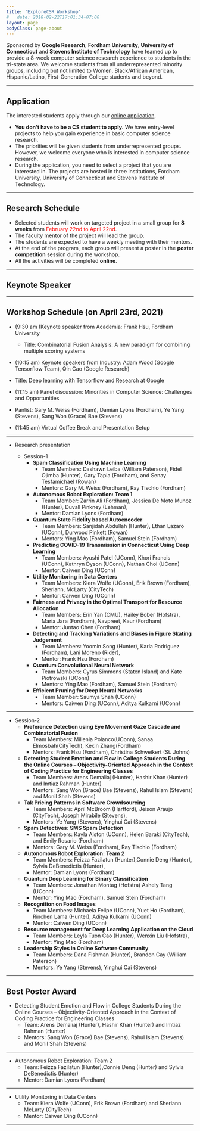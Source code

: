 ```yaml
---
title: 'ExploreCSR Workshop'
#   date: 2018-02-22T17:01:34+07:00
layout: page
bodyClass: page-about
---
```


Sponsored by **Google Research**, **Fordham University**,
**University of Connecticut** and **Stevens Institute of Technology**
have teamed up to provide a 8-week computer science research
experience to students in the tri-state area. We welcome
students from all underrepresented minority groups, including but not limited to Women, Black/African American, Hispanic/Latino, First-Generation College students and beyond.

----

## Application

The interested students apply through our [online application](https://docs.google.com/forms/d/e/1FAIpQLScivxcgj9GIloL09E1TAh5GoQ6RXgr2MLOMojjSphcBZMHnHQ/viewform?usp=sf_link).

 - **You don't have to be a CS student to apply.** We have entry-level projects to help you gain experience in basic computer science research.    
 - The priorities will be given students from underrepresented groups. However, we welcome everyone who is interested in computer science research.
 - During the application, you need to select a project that you are interested in. The projects are hosted in three institutions, Fordham University,
 University of Connecticut and Stevens Institute of Technology.

----

## Research Schedule

- Selected students will work on targeted project in a small group for **8 weeks** from
<span style="color:red">February 22nd to April 22nd</span>.
- The faculty mentor of the project will lead the group.
- The students are expected to have a weekly meeting with their mentors.
- At the end of the program, each group will present a poster in the **poster competition** session during the workshop.
- All the activities will be completed **online**.

----

## Keynote Speaker



----

## Workshop Schedule (on April 23rd, 2021)

- (9:30 am )Keynote speaker from Academia: Frank Hsu, Fordham University
  - Title: Combinatorial Fusion Analysis: A new paradigm for
combining multiple scoring systems

- (10:15 am) Keynote speakers from Industry: Adam Wood (Google Tensorflow Team), Qin Cao (Google Research)
- Title: Deep learning with Tensorflow and Research at Google

- (11:15 am) Panel discussion: Minorities in Computer Science: Challenges and Opportunities
 - Panlist: Gary M. Weiss (Fordham), Damian Lyons (Fordham), Ye Yang (Stevens), Sang Won (Grace) Bae (Stevens)

 - (11:45 am) Virtual Coffee Break and Presentation Setup

---

- Research presentation

  - Session-1
    - **Spam Classification Using Machine Learning**
      - Team Members: Dashawn Leiba (William Paterson), Fidel Ojimba (Hunter), Gary
Tapia (Fordham), and Senay Tesfamichael (Rowan)
      - Mentors: Gary M. Weiss (Fordham), Ray Tischio (Fordham)
    - **Autonomous Robot Exploration: Team 1**
      - Team Member: Zarrin Ali (Fordham), Jessica De Moto Munoz (Hunter), Duvall Pinkney (Lehman),
      - Mentor: Damian Lyons (Fordham)
    - **Quantum State Fidelity based Autoencoder**
      - Team Members: Sanjidah Abdullah (Hunter), Ethan Lazaro (UConn), Durwood Pinkett (Rowan)
      - Mentors: Ying Mao (Fordham), Samuel Stein (Fordham)
    - **Predicting COVID-19 Transmission in Connecticut Using Deep Learning**
      - Team Members: Ayushi Patel (UConn), Khori Francis (UConn), Kathryn Dyson (UConn), Nathan Choi (UConn)
      - Mentor: Caiwen Ding (UConn)
    - **Utility Monitoring in Data Centers**
      - Team Members: Kiera Wolfe (UConn), Erik Brown (Fordham), Sheriann, McLarty (CityTech)
      - Mentor: Caiwen Ding (UConn)
    - **Fairness and Privacy in the Optimal Transport for Resource Allocation**
      - Team Members: Erin Yan (CMU), Hailey Bober (Hofstra), Maria Jara (Fordham), Navpreet, Kaur (Fordham)
      - Mentor: Juntao Chen (Fordham)
    - **Detecting and Tracking Variations and Biases in Figure Skating Judgement**
      - Team Members: Yoomin Song (Hunter), Karla Rodriguez (Fordham), Lani Moreno (Rider),
      - Mentor: Frank Hsu (Fordham)
    - **Quantum Convolutional Neural Network**
      - Team Members: Cyrus Simmons (Staten Island) and Kate Piotrowski (UConn)
      - Mentors: Ying Mao (Fordham), Samuel Stein (Fordham)
    - **Efficient Pruning for Deep Neural Networks**
      - Team Member: Saumya Shah (UConn)
      - Mentors: Caiwen Ding (UConn), Aditya Kulkarni (UConn)
---
  - Session-2
    - **Preference Detection using Eye Movement Gaze Cascade and Combinatorial Fusion**
      - Team Members: Millenia Polanco(UConn), Sanaa Elmosbah(CityTech), Kexin Zhang(Fordham)
      - Mentors: Frank Hsu (Fordham), Christina Schweikert (St. Johns)
    - **Detecting Student Emotion and Flow in College Students During the Online Courses – Objectivity-Oriented Approach in the Context of Coding Practice for Engineering Classes**
      - Team Members: Arens Demaliaj (Hunter), Hashir Khan (Hunter) and Imtiaz Rahman (Hunter)
      - Mentors: Sang Won (Grace) Bae (Stevens), Rahul Islam (Stevens) and Monil Shah (Stevens)
    - **Tak Pricing Patterns in Software Crowdsourcing**
      - Team Members: April McBroom (Hartford), Jeison Araujo (CityTech), Joseph Mirabile (Stevens),
      - Mentors: Ye Yang (Stevens), Yinghui Cai (Stevens)
    - **Spam Detectives: SMS Spam Detection**
      - Team Members: Kayla Alston (UConn), Helen Baraki (CityTech), and Emily Rosario (Fordham)
      - Mentors: Gary M. Weiss (Fordham), Ray Tischio (Fordham)
    - **Autonomous Robot Exploration: Team 2**
      - Team Members: Feizza Fazilatun (Hunter),Connie Deng (Hunter), Sylvia DeBenedictis (Hunter),
      - Mentor: Damian Lyons (Fordham)
    - **Quantum Deep Learning for Binary Classification**
      - Team Members: Jonathan Montag (Hofstra) Ashely Tang (UConn)
      - Mentor: Ying Mao (Fordham), Samuel Stein (Fordham)
    - **Recognition on Food Images**
      - Team Members: Michaela Felipe (UConn), Yuet Ho (Fordham), Rinchen Lama (Hunter), Aditya Kulkarni (UConn)
      - Mentor: Caiwen Ding (UConn)
    - **Resource management for Deep Learning Application on the Cloud**
      - Team Members: Leyla Tuon Cao (Hunter), Wenxin Liu (Hofstra),
      - Mentor: Ying Mao (Fordham)
    - **Leadership Styles in Online Software Community**
      - Team Members: Dana Fishman (Hunter), Brandon Cay (William Paterson)
      - Mentors: Ye Yang (Stevens), Yinghui Cai (Stevens)

----

## Best Poster Award

- Detecting Student Emotion and Flow in College Students During the Online Courses – Objectivity-Oriented Approach in the Context of Coding Practice for Engineering Classes
  - Team: Arens Demaliaj (Hunter), Hashir Khan (Hunter) and Imtiaz Rahman (Hunter)
  - Mentors: Sang Won (Grace) Bae (Stevens), Rahul Islam (Stevens) and Monil Shah (Stevens)

---

- Autonomous Robot Exploration: Team 2
  - Team: Feizza Fazilatun (Hunter),Connie Deng (Hunter) and Sylvia DeBenedictis (Hunter)
  - Mentor: Damian Lyons (Fordham)

---  

- Utility Monitoring in Data Centers
  - Team: Kiera Wolfe (UConn), Erik Brown (Fordham) and Sheriann McLarty (CityTech)
  - Mentor: Caiwen Ding (UConn)

---
